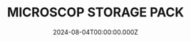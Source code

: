 ---
date: 2024-08-04T00:00:00.000Z
description: A storage box that @applied.aesthetics created for storing a microscope. 
draft: false
icon: 2024-08-04-microscop-storage-pack.webp
language: en
title: MICROSCOP STORAGE PACK
link: https://www.instagram.com/p/CvgkAOGL7Ay/?img_index=2
alt: A photo of a white storage box resting on a white table. A steel ruler is in the foreground. 

---